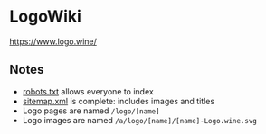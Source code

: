 # LogoWiki

https://www.logo.wine/

## Notes

* [robots.txt](https://www.logo.wine/robots.txt) allows everyone to index
* [sitemap.xml](https://www.logo.wine/sitemap.xml) is complete: includes images and titles
* Logo pages are named `/logo/[name]`
* Logo images are named `/a/logo/[name]/[name]-Logo.wine.svg`

